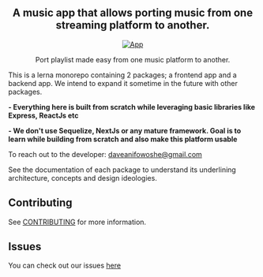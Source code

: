 <div align="center">
  <h2>
  A music app that allows porting music from one streaming platform to another.</br>

  </h2>
</div>

<div align="center">
  <figure>
    <a href="https://musicport.io" target="_blank" rel="noopener">
        <img src="./files/app.png" alt="App" />
    </a>
    <figcaption>
      <p align="center">
       Port playlist made easy from one music platform to another.
      </p>
    </figcaption>
  </figure>
</div>

This is a lerna monorepo containing 2 packages; a frontend app and a backend app. We intend to expand it sometime in the future with other packages.

**- Everything here is built from scratch while leveraging basic libraries like Express, ReactJs etc**

**- We don't use Sequelize, NextJs or any mature framework. Goal is to learn while building from scratch and also make this platform usable**

To reach out to the developer: daveanifowoshe@gmail.com

See the documentation of each package to understand its underlining architecture, concepts and design ideologies.

## Contributing

See [CONTRIBUTING](CONTRIBUTING.md) for more information.

## Issues

You can check out our issues [here](https://github.com/gbenga504/music-port/issues)
